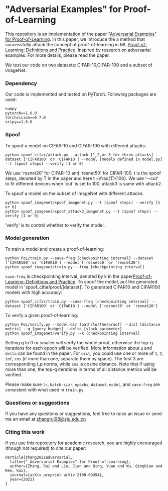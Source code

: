 # "Adversarial Examples" for Proof-of-Learning

This repository is an implementation of the paper ["Adversarial Examples" for Proof-of-Learning](https://arxiv.org/abs/2108.09454). In this paper, we introduce the a method that successfully 
attack the concept of proof-of-learning in ML  [Proof-of-Learning: Definitions and Practice](https://arxiv.org/abs/2103.05633). 
Inspired by research on adversarial examples. For more details, please read the paper.

We test our code on two datasets: CIFAR-10,CIFAR-100 and a subset of ImageNet. 

### Dependency
Our code is implemented and tested on PyTorch. Following packages are used:
```
numpy
pytorch==1.6.0
torchvision==0.7.0
scipy==1.6.0
```
### Spoof
To spoof a model on CIFAR-10 and CIFAR-100 with different attacks:
```
python spoof_cifar/attack.py --attack [1,2,or 3 for three attacks] --dataset ['CIFAR100' or 'CIFAR10'] --model [models defined in model.py] --t [spoof steps] --verify [1 or 0]
```
We use 'resnet20' for CIFAR-10 and 'resnet50' for CIFAR-100. t is the spoof steps, denoted by T in the paper and here t =\frac{T}{100}.
We use '--cut' to fit different devices when 'cut' is set to 100, attack3 is same with attack2.

To spoof a model on the subset of ImageNet with different attacks:
```
python spoof_imagenet/spoof_imagenet.py --t [spoof steps] --verify [1 or 0]
python spoof_imagenet/spoof_attack3_imagenet.py --t [spoof steps] --verify [1 or 0]
```
'verify' is to control whether to verify the model.

### Model generation
To train a model and create a proof-of-learning:
```
python PoL/train.py --save-freq [checkpointing interval] --dataset ['CIFAR100' or 'CIFAR10'] --model ['resnet50' or 'resnet20']
python spoof_imagenet/train.py --freq [checkpointing interval]
```
`save-freq` is checkpointing interval, denoted by k in the paper[Proof-of-Learning: Definitions and Practice](https://arxiv.org/abs/2103.05633). 
To spoof the model, put the generated model in 'spoof_cifar/proof/[dataset]'. 
To generated CIFAR10 and CIFAR100 models with high accuracy:
```
python spoof_cifar/train.py --save-freq [checkpointing interval] --dataset ['CIFAR100' or 'CIFAR10'] --model ['resnet50' or 'resnet20']
```

To verify a given proof-of-learning:
```
python PoL/verify.py --model-dir [path/to/the/proof] --dist [distance metric] --q [query budget] --delta [slack parameter]
python spoof_imagenet/verify.py --k [checkpointing interval]

```
Setting q to 0 or smaller will verify the whole proof, otherwise the top-q iterations for each epoch will be verified. More information about `q` and `delta` can be found in the paper. For `dist`, you could use one or more of `1`, `2`, `inf`, `cos` (if more than one, separate them by space). The first 3 are corresponding l_p norms, while `cos` is cosine distance. Note that if using more than one, the top-q iterations in terms of all distance metrics will be verified.

Please make sure `lr`, `batch-sizr`, `epochs`, `dataset`, `model`, and `save-freq` are consistent with what used in `train.py`.


### Questions or suggestions
If you have any questions or suggestions, feel free to raise an issue or send me an email at zhangrui98@zju.edu.cn

### Citing this work
If you use this repository for academic research, you are highly encouraged (though not required) to cite our paper:
```
@article{zhang2021adversarial,
  title={" Adversarial Examples" for Proof-of-Learning},
  author={Zhang, Rui and Liu, Jian and Ding, Yuan and Wu, Qingbiao and Ren, Kui},
  journal={arXiv preprint arXiv:2108.09454},
  year={2021}
}
```
